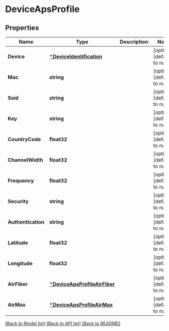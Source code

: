 # DeviceApsProfile

## Properties
Name | Type | Description | Notes
------------ | ------------- | ------------- | -------------
**Device** | [***DeviceIdentification**](DeviceIdentification.md) |  | [optional] [default to null]
**Mac** | **string** |  | [optional] [default to null]
**Ssid** | **string** |  | [optional] [default to null]
**Key** | **string** |  | [optional] [default to null]
**CountryCode** | **float32** |  | [optional] [default to null]
**ChannelWidth** | **float32** |  | [optional] [default to null]
**Frequency** | **float32** |  | [optional] [default to null]
**Security** | **string** |  | [optional] [default to null]
**Authentication** | **string** |  | [optional] [default to null]
**Latitude** | **float32** |  | [optional] [default to null]
**Longitude** | **float32** |  | [optional] [default to null]
**AirFiber** | [***DeviceApsProfileAirFiber**](DeviceAPSProfile_airFiber.md) |  | [optional] [default to null]
**AirMax** | [***DeviceApsProfileAirMax**](DeviceAPSProfile_airMax.md) |  | [optional] [default to null]

[[Back to Model list]](../README.md#documentation-for-models) [[Back to API list]](../README.md#documentation-for-api-endpoints) [[Back to README]](../README.md)



